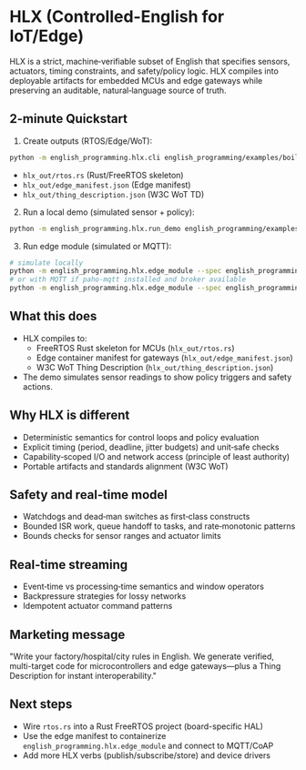 # HLX (Controlled-English for IoT/Edge)

HLX is a strict, machine‑verifiable subset of English that specifies sensors, actuators, timing constraints, and safety/policy logic. HLX compiles into deployable artifacts for embedded MCUs and edge gateways while preserving an auditable, natural‑language source of truth.

## 2-minute Quickstart

1) Create outputs (RTOS/Edge/WoT):
```bash
python -m english_programming.hlx.cli english_programming/examples/boiler_a.hlx --out hlx_out
```
- `hlx_out/rtos.rs` (Rust/FreeRTOS skeleton)
- `hlx_out/edge_manifest.json` (Edge manifest)
- `hlx_out/thing_description.json` (W3C WoT TD)

2) Run a local demo (simulated sensor + policy):
```bash
python -m english_programming.hlx.run_demo english_programming/examples/boiler_a.hlx
```

3) Run edge module (simulated or MQTT):
```bash
# simulate locally
python -m english_programming.hlx.edge_module --spec english_programming/examples/boiler_a.hlx
# or with MQTT if paho-mqtt installed and broker available
python -m english_programming.hlx.edge_module --spec english_programming/examples/boiler_a.hlx --endpoint mqtt://localhost
```

## What this does
- HLX compiles to:
  - FreeRTOS Rust skeleton for MCUs (`hlx_out/rtos.rs`)
  - Edge container manifest for gateways (`hlx_out/edge_manifest.json`)
  - W3C WoT Thing Description (`hlx_out/thing_description.json`)
- The demo simulates sensor readings to show policy triggers and safety actions.

## Why HLX is different

- Deterministic semantics for control loops and policy evaluation
- Explicit timing (period, deadline, jitter budgets) and unit‑safe checks
- Capability‑scoped I/O and network access (principle of least authority)
- Portable artifacts and standards alignment (W3C WoT)

## Safety and real‑time model

- Watchdogs and dead‑man switches as first‑class constructs
- Bounded ISR work, queue handoff to tasks, and rate‑monotonic patterns
- Bounds checks for sensor ranges and actuator limits

## Real‑time streaming

- Event‑time vs processing‑time semantics and window operators
- Backpressure strategies for lossy networks
- Idempotent actuator command patterns

## Marketing message
"Write your factory/hospital/city rules in English. We generate verified, multi-target code for microcontrollers and edge gateways—plus a Thing Description for instant interoperability."

## Next steps
- Wire `rtos.rs` into a Rust FreeRTOS project (board-specific HAL)
- Use the edge manifest to containerize `english_programming.hlx.edge_module` and connect to MQTT/CoAP
- Add more HLX verbs (publish/subscribe/store) and device drivers
